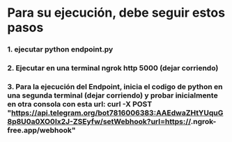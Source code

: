 # Para su ejecución, debe seguir estos pasos
### 1. ejecutar python endpoint.py
### 2. Ejecutar en una terminal ngrok http 5000 (dejar corriendo)
### 3. Para la ejecución del Endpoint, inicia el codigo de python en una segunda terminal (dejar corriendo) y probar inicialmente en otra consola con esta url: curl -X POST "https://api.telegram.org/bot7816006383:AAEdwaZHtYUquG8p8U0a0XO0Ix2J-ZSEyfw/setWebhook?url=https://<url>.ngrok-free.app/webhook"